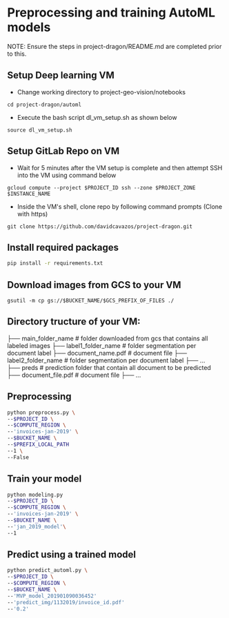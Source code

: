 # Preprocessing and training AutoML models

NOTE: Ensure the steps in project-dragon/README.md are completed prior to this.

## Setup Deep learning VM

- Change working directory to project-geo-vision/notebooks
```shell
cd project-dragon/automl
```

- Execute the bash script dl_vm_setup.sh as shown below
```shell
source dl_vm_setup.sh
```

## Setup GitLab Repo on VM
- Wait for 5 minutes after the VM setup is complete and then attempt SSH into the VM using command below
```shell
gcloud compute --project $PROJECT_ID ssh --zone $PROJECT_ZONE $INSTANCE_NAME
```

- Inside the VM's shell, clone repo by following command prompts (Clone with https)
```shell
git clone https://github.com/davidcavazos/project-dragon.git
```

## Install required packages

```bash
pip install -r requirements.txt
```

## Download images from GCS to your VM
```shell
gsutil -m cp gs://$BUCKET_NAME/$GCS_PREFIX_OF_FILES ./
```

## Directory tructure of your VM:
├── main_folder_name                  	      # folder downloaded from gcs that contains all labeled images
	├── label1_folder_name          	      # folder segmentation per document label
		├── document_name.pdf                 # document file
	├── label2_folder_name               	  # folder segmentation per document label
		├── ...                				  
├── preds									  # prediction folder that contain all document to be predicted
	├── document_file.pdf 					  # document file
	├── ...

## Preprocessing 
```bash
python preprocess.py \
--$PROJECT_ID \
--$COMPUTE_REGION \
--'invoices-jan-2019' \
--$BUCKET_NAME \
--$PREFIX_LOCAL_PATH
--1 \
--False
```

## Train your model 
```bash
python modeling.py
--$PROJECT_ID \
--$COMPUTE_REGION \
--'invoices-jan-2019' \
--$BUCKET_NAME \
--'jan_2019_model'\
--1
```

## Predict using a trained model
```bash
python predict_automl.py \
--$PROJECT_ID \
--$COMPUTE_REGION \
--$BUCKET_NAME \
--'MVP_model_201901090036452'
--'predict_img/1132019/invoice_id.pdf'
--'0.2'

```
